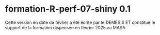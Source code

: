 # formation-R-perf-07-shiny 0.1

Cette version en date de février a été écrite par le DEMESIS ET constitue le support de la formation dispensée en février 2025 au MASA.  